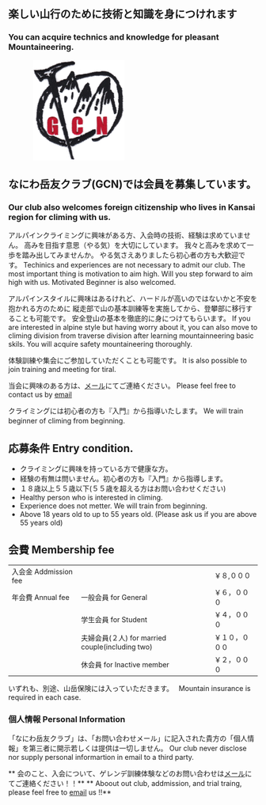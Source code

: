 ## 楽しい山行のために技術と知識を身につけれます
### You can acquire technics and knowledge for pleasant Mountaineering.

<img src=gcn.png style="margin-left:50px"/>


## なにわ岳友クラブ(GCN)では会員を募集しています。
### Our club also welcomes foreign citizenship who lives in Kansai region for climing with us.

アルパインクライミングに興味がある方、入会時の技術、経験は求めていません。
高みを目指す意思（やる気）を大切にしています。
我々と高みを求めて一歩を踏み出してみませんか。
やる気さえありましたら初心者の方も大歓迎です。
Techinics and experiences are not necessary to admit our club.
The most important thing is motivation to aim high.
Will you step forward to aim high with us.
Motivated Beginner is also welcomed.

アルパインスタイルに興味はあるけれど、ハードルが高いのではないかと不安を抱かれる方のために
縦走部で山の基本訓練等を実施してから、登攀部に移行することも可能です。
安全登山の基本を徹底的に身につけてもらいます。
If you are interested in alpine style but having worry about it,
you can also move to climing division from traverse division after learning mountainneering basic skils.
You will acquire safety mountaineering thoroughly.

体験訓練や集会にご参加していただくことも可能です。
It is also possible to join training and meeting for tiral.

当会に興味のある方は、<a href="mailto:info_gcnaniwa@freeml.com">メール</a>にてご連絡ください。
Please feel free to contact us by <a href="mailto:info_gcnaniwa@freeml.com">email</a>

クライミングには初心者の方も『入門』から指導いたします。
We will train beginner of climing from beginning.
　
## 応募条件 Entry condition.
- クライミングに興味を持っている方で健康な方。
- 経験の有無は問いません。初心者の方も『入門』から指導します。
- １８歳以上５５歳以下(５５歳を超える方はお問い合わせください)
- Healthy person who is interested in climing.
- Experience does not metter. We will train from beginning.
- Above 18 years old to up to 55 years old. (Please ask us if you are above 55 years old)

## 会費 Membership fee
| | | |
|---|---|:---|
| 入会金 Addmission fee||￥８,０００
| 年会費 Annual fee|一般会員 for General|￥６，０００
| |学生会員 for Student|￥４，０００
| |夫婦会員(２人) for married couple(including two)|￥１０，０００
| |休会員 for Inactive member|￥２，０００
いずれも、別途、山岳保険には入っていただきます。　
Mountain insurance is required in each case.

### 個人情報 Personal Information
「なにわ岳友クラブ」は、「お問い合わせメール」に記入された貴方の「個人情報」を第三者に開示若しくは提供は一切しません。
Our club never disclose nor supply personal informartion in email to a third party.

** 会のこと、入会について、ゲレンデ訓練体験などのお問い合わせは<a href="mailto:info_gcnaniwa@freeml.com">メール</a>にてご連絡ください！！**
** Aboout out club, addmission, and trial traing, please feel free to <a href="mailto:info_gcnaniwa@freeml.com">email</a> us !!**
